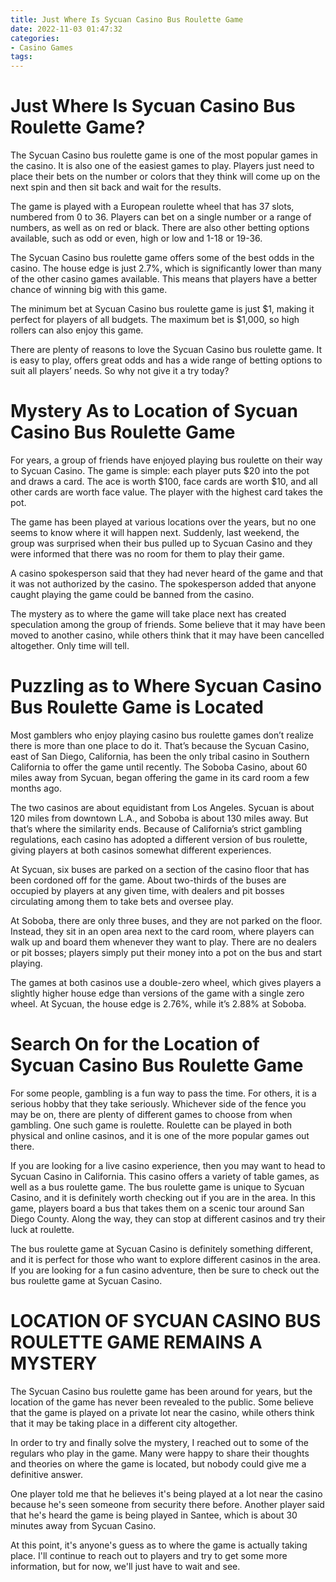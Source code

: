 ```yaml
---
title: Just Where Is Sycuan Casino Bus Roulette Game 
date: 2022-11-03 01:47:32
categories:
- Casino Games
tags:
---
```



#  Just Where Is Sycuan Casino Bus Roulette Game? 

The Sycuan Casino bus roulette game is one of the most popular games in the casino. It is also one of the easiest games to play. Players just need to place their bets on the number or colors that they think will come up on the next spin and then sit back and wait for the results.

The game is played with a European roulette wheel that has 37 slots, numbered from 0 to 36. Players can bet on a single number or a range of numbers, as well as on red or black. There are also other betting options available, such as odd or even, high or low and 1-18 or 19-36.

The Sycuan Casino bus roulette game offers some of the best odds in the casino. The house edge is just 2.7%, which is significantly lower than many of the other casino games available. This means that players have a better chance of winning big with this game.

The minimum bet at Sycuan Casino bus roulette game is just $1, making it perfect for players of all budgets. The maximum bet is $1,000, so high rollers can also enjoy this game.

There are plenty of reasons to love the Sycuan Casino bus roulette game. It is easy to play, offers great odds and has a wide range of betting options to suit all players’ needs. So why not give it a try today?

#  Mystery As to Location of Sycuan Casino Bus Roulette Game 

For years, a group of friends have enjoyed playing bus roulette on their way to Sycuan Casino. The game is simple: each player puts $20 into the pot and draws a card. The ace is worth $100, face cards are worth $10, and all other cards are worth face value. The player with the highest card takes the pot.

The game has been played at various locations over the years, but no one seems to know where it will happen next. Suddenly, last weekend, the group was surprised when their bus pulled up to Sycuan Casino and they were informed that there was no room for them to play their game.

A casino spokesperson said that they had never heard of the game and that it was not authorized by the casino. The spokesperson added that anyone caught playing the game could be banned from the casino.

The mystery as to where the game will take place next has created speculation among the group of friends. Some believe that it may have been moved to another casino, while others think that it may have been cancelled altogether. Only time will tell.

#  Puzzling as to Where Sycuan Casino Bus Roulette Game is Located 

Most gamblers who enjoy playing casino bus roulette games don’t realize there is more than one place to do it. That’s because the Sycuan Casino, east of San Diego, California, has been the only tribal casino in Southern California to offer the game until recently. The Soboba Casino, about 60 miles away from Sycuan, began offering the game in its card room a few months ago.

The two casinos are about equidistant from Los Angeles. Sycuan is about 120 miles from downtown L.A., and Soboba is about 130 miles away. But that’s where the similarity ends. Because of California’s strict gambling regulations, each casino has adopted a different version of bus roulette, giving players at both casinos somewhat different experiences.

At Sycuan, six buses are parked on a section of the casino floor that has been cordoned off for the game. About two-thirds of the buses are occupied by players at any given time, with dealers and pit bosses circulating among them to take bets and oversee play. 

At Soboba, there are only three buses, and they are not parked on the floor. Instead, they sit in an open area next to the card room, where players can walk up and board them whenever they want to play. There are no dealers or pit bosses; players simply put their money into a pot on the bus and start playing.

The games at both casinos use a double-zero wheel, which gives players a slightly higher house edge than versions of the game with a single zero wheel. At Sycuan, the house edge is 2.76%, while it’s 2.88% at Soboba.

#  Search On for the Location of Sycuan Casino Bus Roulette Game 

For some people, gambling is a fun way to pass the time. For others, it is a serious hobby that they take seriously. Whichever side of the fence you may be on, there are plenty of different games to choose from when gambling. One such game is roulette. Roulette can be played in both physical and online casinos, and it is one of the more popular games out there. 

If you are looking for a live casino experience, then you may want to head to Sycuan Casino in California. This casino offers a variety of table games, as well as a bus roulette game. The bus roulette game is unique to Sycuan Casino, and it is definitely worth checking out if you are in the area. In this game, players board a bus that takes them on a scenic tour around San Diego County. Along the way, they can stop at different casinos and try their luck at roulette. 

The bus roulette game at Sycuan Casino is definitely something different, and it is perfect for those who want to explore different casinos in the area. If you are looking for a fun casino adventure, then be sure to check out the bus roulette game at Sycuan Casino.

#  LOCATION OF SYCUAN CASINO BUS ROULETTE GAME REMAINS A MYSTERY

The Sycuan Casino bus roulette game has been around for years, but the location of the game has never been revealed to the public. Some believe that the game is played on a private lot near the casino, while others think that it may be taking place in a different city altogether.

In order to try and finally solve the mystery, I reached out to some of the regulars who play in the game. Many were happy to share their thoughts and theories on where the game is located, but nobody could give me a definitive answer.

One player told me that he believes it's being played at a lot near the casino because he's seen someone from security there before. Another player said that he's heard the game is being played in Santee, which is about 30 minutes away from Sycuan Casino.

At this point, it's anyone's guess as to where the game is actually taking place. I'll continue to reach out to players and try to get some more information, but for now, we'll just have to wait and see.